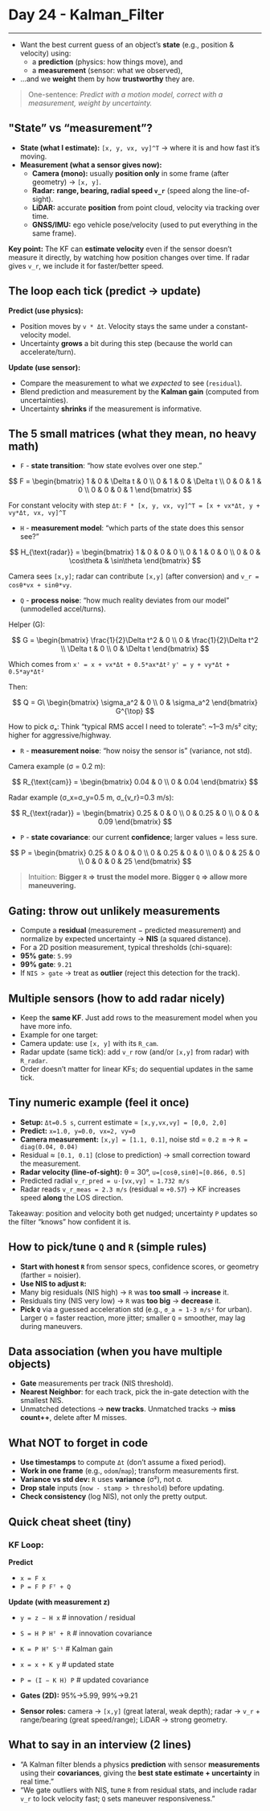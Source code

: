 # Day 24 - Kalman_Filter

---

- Want the best current guess of an object’s **state** (e.g., position & velocity) using:
  - a **prediction** (physics: how things move), and
  - a **measurement** (sensor: what we observed),
- …and we **weight** them by how **trustworthy** they are.

> One-sentence: *Predict with a motion model, correct with a measurement, weight by uncertainty.*

## "State” vs “measurement”?
- **State (what I estimate):** `[x, y, vx, vy]^T` → where it is and how fast it’s moving.
- **Measurement (what a sensor gives now):**
  - **Camera (mono):** usually **position only** in some frame (after geometry) → `[x, y]`.
  - **Radar:** **range, bearing, radial speed `v_r`** (speed along the line-of-sight).
  - **LiDAR:** accurate **position** from point cloud, velocity via tracking over time.
  - **GNSS/IMU:** ego vehicle pose/velocity (used to put everything in the same frame).

**Key point:** The KF can **estimate velocity** even if the sensor doesn’t measure it directly, by watching how position changes over time. If radar gives `v_r`, we include it for faster/better speed.

## The loop each tick (predict → update)
**Predict (use physics):**
- Position moves by `v * Δt`. Velocity stays the same under a constant-velocity model.
- Uncertainty **grows** a bit during this step (because the world can accelerate/turn).

**Update (use sensor):**
- Compare the measurement to what we *expected* to see (`residual`).
- Blend prediction and measurement by the **Kalman gain** (computed from uncertainties).
- Uncertainty **shrinks** if the measurement is informative.

## The 5 small matrices (what they mean, no heavy math)
- `F` - **state transition**: “how state evolves over one step.”

$$
F =
\begin{bmatrix}
1 & 0 & \Delta t & 0 \\
0 & 1 & 0 & \Delta t \\
0 & 0 & 1 & 0 \\
0 & 0 & 0 & 1
\end{bmatrix}
$$ 

  For constant velocity with step `Δt`: `F * [x, y, vx, vy]^T = [x + vx*Δt, y + vy*Δt, vx, vy]^T`

- `H` - **measurement model**: “which parts of the state does this sensor see?”

$$
H_{\text{radar}} =
\begin{bmatrix}
1 & 0 & 0 & 0 \\
0 & 1 & 0 & 0 \\
0 & 0 & \cos\theta & \sin\theta
\end{bmatrix}
$$

Camera sees `[x,y]`; radar can contribute `[x,y]` (after conversion) and `v_r = cosθ*vx + sinθ*vy`.
- `Q` - **process noise**: “how much reality deviates from our model” (unmodelled accel/turns).

Helper \(G\):

$$
G =
\begin{bmatrix}
\frac{1}{2}\Delta t^2 & 0 \\
0 & \frac{1}{2}\Delta t^2 \\
\Delta t & 0 \\
0 & \Delta t
\end{bmatrix}
$$

Which comes from `x' = x + vx*Δt + 0.5*ax*Δt²`
                 `y' = y + vy*Δt + 0.5*ay*Δt²`

Then:

$$
Q = G\
\begin{bmatrix}
\sigma_a^2 & 0 \\
0 & \sigma_a^2
\end{bmatrix}
G^{\top}
$$

How to pick σₐ: Think “typical RMS accel I need to tolerate”:
~1–3 m/s² city; higher for aggressive/highway.

- `R` - **measurement noise**: “how noisy the sensor is” (variance, not std).

Camera example (σ = 0.2 m):

$$
R_{\text{cam}} =
\begin{bmatrix}
0.04 & 0 \\
0 & 0.04
\end{bmatrix}
$$

Radar example (σ_x=σ_y=0.5 m, σ_{v_r}=0.3 m/s):

$$
R_{\text{radar}} =
\begin{bmatrix}
0.25 & 0 & 0 \\
0 & 0.25 & 0 \\
0 & 0 & 0.09
\end{bmatrix}
$$

- `P` - **state covariance**: our current **confidence**; larger values = less sure.

$$
P =
\begin{bmatrix}
0.25 & 0 & 0 & 0 \\
0 & 0.25 & 0 & 0 \\
0 & 0 & 25 & 0 \\
0 & 0 & 0 & 25
\end{bmatrix}
$$

> Intuition: **Bigger `R` ⇒ trust the model more. Bigger `Q` ⇒ allow more maneuvering.**

## Gating: throw out unlikely measurements
- Compute a **residual** (measurement − predicted measurement) and normalize by expected uncertainty → **NIS** (a squared distance).
- For a 2D position measurement, typical thresholds (chi-square):
- **95% gate**: `5.99`
- **99% gate**: `9.21`
- If `NIS > gate` → treat as **outlier** (reject this detection for the track).

## Multiple sensors (how to add radar nicely)
- Keep the **same KF**. Just add rows to the measurement model when you have more info.
- Example for one target:
- Camera update: use `[x, y]` with its `R_cam`.
- Radar update (same tick): add `v_r` row (and/or `[x,y]` from radar) with `R_radar`.
- Order doesn’t matter for linear KFs; do sequential updates in the same tick.

## Tiny numeric example (feel it once)
- **Setup:** `Δt=0.5 s`, current estimate = `[x,y,vx,vy] = [0,0, 2,0]`
- **Predict:** `x=1.0, y=0.0, vx=2, vy=0`
- **Camera measurement:** `[x,y] = [1.1, 0.1]`, noise std = `0.2 m` → `R = diag(0.04, 0.04)`
- Residual ≈ `[0.1, 0.1]` (close to prediction) → small correction toward the measurement.
- **Radar velocity (line-of-sight):** θ = 30°, `u=[cosθ,sinθ]≈[0.866, 0.5]`
- Predicted radial `v_r_pred = u·[vx,vy] ≈ 1.732 m/s`
- Radar reads `v_r_meas = 2.3 m/s` (residual ≈ `+0.57`) → KF increases speed **along** the LOS direction.

Takeaway: position and velocity both get nudged; uncertainty `P` updates so the filter “knows” how confident it is.

## How to pick/tune `Q` and `R` (simple rules)
- **Start with honest `R`** from sensor specs, confidence scores, or geometry (farther = noisier).
- **Use NIS to adjust `R`:**
- Many big residuals (NIS high) → `R` was **too small** → **increase** it.
- Residuals tiny (NIS very low) → `R` was **too big** → **decrease** it.
- **Pick `Q`** via a guessed acceleration std (e.g., `σ_a ≈ 1-3 m/s²` for urban).  
Larger `Q` = faster reaction, more jitter; smaller `Q` = smoother, may lag during maneuvers.

## Data association (when you have multiple objects)
- **Gate** measurements per track (NIS threshold).
- **Nearest Neighbor**: for each track, pick the in-gate detection with the smallest NIS.
- Unmatched detections → **new tracks**. Unmatched tracks → **miss count++**, delete after M misses.

## What NOT to forget in code
- **Use timestamps** to compute `Δt` (don’t assume a fixed period).
- **Work in one frame** (e.g., `odom`/`map`); transform measurements first.
- **Variance vs std dev:** `R` uses **variance** (σ²), not σ.
- **Drop stale** inputs (`now - stamp > threshold`) before updating.
- **Check consistency** (log NIS), not only the pretty output.

## Quick cheat sheet (tiny)
### KF Loop:

**Predict**
- `x = F x`
- `P = F P Fᵀ + Q`

**Update (with measurement z)**
- `y = z − H x`              # innovation / residual
- `S = H P Hᵀ + R`           # innovation covariance
- `K = P Hᵀ S⁻¹`             # Kalman gain
- `x = x + K y`              # updated state
- `P = (I − K H) P`          # updated covariance

- **Gates (2D):** 95%→5.99, 99%→9.21
- **Sensor roles:** camera → `[x,y]` (great lateral, weak depth); radar → `v_r` + range/bearing (great speed/range); LiDAR → strong geometry.

## What to say in an interview (2 lines)
- “A Kalman filter blends a physics **prediction** with sensor **measurements** using their **covariances**, giving the **best state estimate + uncertainty** in real time.”
- “We gate outliers with NIS, tune `R` from residual stats, and include radar `v_r` to lock velocity fast; `Q` sets maneuver responsiveness.”

